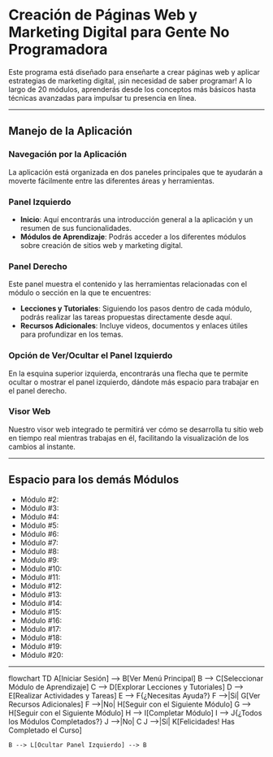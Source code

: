 # Creación de Páginas Web y Marketing Digital para Gente No Programadora

Este programa está diseñado para enseñarte a crear páginas web y aplicar estrategias de marketing digital, ¡sin necesidad de saber programar! A lo largo de 20 módulos, aprenderás desde los conceptos más básicos hasta técnicas avanzadas para impulsar tu presencia en línea.

---

## Manejo de la Aplicación

### Navegación por la Aplicación

La aplicación está organizada en dos paneles principales que te ayudarán a moverte fácilmente entre las diferentes áreas y herramientas.

### Panel Izquierdo

- **Inicio**: Aquí encontrarás una introducción general a la aplicación y un resumen de sus funcionalidades.
- **Módulos de Aprendizaje**: Podrás acceder a los diferentes módulos sobre creación de sitios web y marketing digital.

### Panel Derecho

Este panel muestra el contenido y las herramientas relacionadas con el módulo o sección en la que te encuentres:

- **Lecciones y Tutoriales**: Siguiendo los pasos dentro de cada módulo, podrás realizar las tareas propuestas directamente desde aquí.
- **Recursos Adicionales**: Incluye videos, documentos y enlaces útiles para profundizar en los temas.

### Opción de Ver/Ocultar el Panel Izquierdo

En la esquina superior izquierda, encontrarás una flecha que te permite ocultar o mostrar el panel izquierdo, dándote más espacio para trabajar en el panel derecho.

### Visor Web

Nuestro visor web integrado te permitirá ver cómo se desarrolla tu sitio web en tiempo real mientras trabajas en él, facilitando la visualización de los cambios al instante.

---

## Espacio para los demás Módulos

- Módulo #2: 
- Módulo #3: 
- Módulo #4: 
- Módulo #5: 
- Módulo #6: 
- Módulo #7: 
- Módulo #8: 
- Módulo #9: 
- Módulo #10: 
- Módulo #11: 
- Módulo #12: 
- Módulo #13: 
- Módulo #14: 
- Módulo #15: 
- Módulo #16: 
- Módulo #17: 
- Módulo #18: 
- Módulo #19: 
- Módulo #20:

---

flowchart TD
    A[Iniciar Sesión] --> B[Ver Menú Principal]
    B --> C[Seleccionar Módulo de Aprendizaje]
    C --> D[Explorar Lecciones y Tutoriales]
    D --> E[Realizar Actividades y Tareas]
    E --> F{¿Necesitas Ayuda?}
    F -->|Sí| G[Ver Recursos Adicionales]
    F -->|No| H[Seguir con el Siguiente Módulo]
    G --> H[Seguir con el Siguiente Módulo]
    H --> I[Completar Módulo]
    I --> J{¿Todos los Módulos Completados?}
    J -->|No| C
    J -->|Sí| K[Felicidades! Has Completado el Curso]
    
    B --> L[Ocultar Panel Izquierdo] --> B

